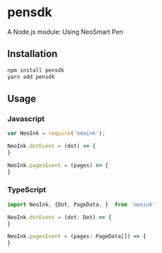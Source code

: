 # pensdk
A Node.js module: Using NeoSmart Pen

## Installation 
``` sh
npm install pensdk
yarn add pensdk
```
## Usage

### Javascript
```javascript
var NeoInk = require('neoink');

NeoInk.dotEvent = (dot) => {
}

NeoInk.pagesEvent = (pages) => {
}
```


### TypeScript
```typescript
import NeoInk, {Dot, PageData, }  from 'neoink'

NeoInk.dotEvent = (dot: Dot) => {
}

NeoInk.pagesEvent = (pages: PageData[]) => {
}
```
